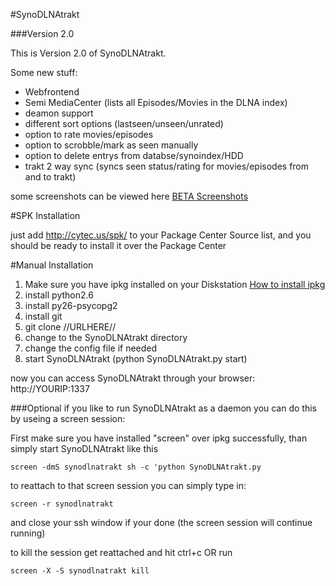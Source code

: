 #SynoDLNAtrakt

###Version 2.0

This is Version 2.0 of SynoDLNAtrakt.

Some new stuff:

* Webfrontend
* Semi MediaCenter (lists all Episodes/Movies in the DLNA index)
* deamon support
* different sort options (lastseen/unseen/unrated)
* option to rate movies/episodes
* option to scrobble/mark as seen manually
* option to delete entrys from databse/synoindex/HDD
* trakt 2 way sync (syncs seen status/rating for movies/episodes from and to trakt)

some screenshots can be viewed here [BETA Screenshots](http://imgur.com/a/Y4bO1)

#SPK Installation

just add http://cytec.us/spk/ to your Package Center Source list, and you should be ready to install it over the Package Center


#Manual Installation

1.	Make sure you have ipkg installed on your Diskstation [How to install ipkg](http://forum.synology.com/wiki/index.php/Overview_on_modifying_the_Synology_Server,_bootstrap,_ipkg_etc#Installing_compiled.2Fbinary_programs_using_ipkg)
2.	install python2.6
3.	install py26-psycopg2
4.	install git
5.	git clone //URLHERE//
6.	change to the SynoDLNAtrakt directory
7.	change the config file if needed
8.	start SynoDLNAtrakt (python SynoDLNAtrakt.py start)

now you can access SynoDLNAtrakt through your browser: http://YOURIP:1337

###Optional
if you like to run SynoDLNAtrakt as a daemon you can do this by useing a screen session:

First make sure you have installed "screen" over ipkg successfully, than simply start SynoDLNAtrakt like this

    screen -dmS synodlnatrakt sh -c 'python SynoDLNAtrakt.py

to reattach to that screen session you can simply type in:

	screen -r synodlnatrakt

and close your ssh window if your done (the screen session will continue running)

to kill the session get reattached and hit ctrl+c OR run

	screen -X -S synodlnatrakt kill
